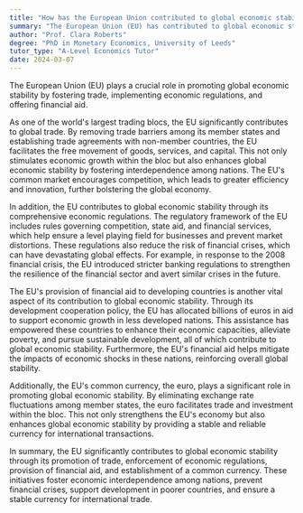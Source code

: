 ```yaml
---
title: "How has the European Union contributed to global economic stability?"
summary: "The European Union (EU) has contributed to global economic stability through promoting trade, enforcing economic regulations, and providing financial aid."
author: "Prof. Clara Roberts"
degree: "PhD in Monetary Economics, University of Leeds"
tutor_type: "A-Level Economics Tutor"
date: 2024-03-07
---
```


The European Union (EU) plays a crucial role in promoting global economic stability by fostering trade, implementing economic regulations, and offering financial aid.

As one of the world's largest trading blocs, the EU significantly contributes to global trade. By removing trade barriers among its member states and establishing trade agreements with non-member countries, the EU facilitates the free movement of goods, services, and capital. This not only stimulates economic growth within the bloc but also enhances global economic stability by fostering interdependence among nations. The EU's common market encourages competition, which leads to greater efficiency and innovation, further bolstering the global economy.

In addition, the EU contributes to global economic stability through its comprehensive economic regulations. The regulatory framework of the EU includes rules governing competition, state aid, and financial services, which help ensure a level playing field for businesses and prevent market distortions. These regulations also reduce the risk of financial crises, which can have devastating global effects. For example, in response to the 2008 financial crisis, the EU introduced stricter banking regulations to strengthen the resilience of the financial sector and avert similar crises in the future.

The EU's provision of financial aid to developing countries is another vital aspect of its contribution to global economic stability. Through its development cooperation policy, the EU has allocated billions of euros in aid to support economic growth in less developed nations. This assistance has empowered these countries to enhance their economic capacities, alleviate poverty, and pursue sustainable development, all of which contribute to global economic stability. Furthermore, the EU's financial aid helps mitigate the impacts of economic shocks in these nations, reinforcing overall global stability.

Additionally, the EU's common currency, the euro, plays a significant role in promoting global economic stability. By eliminating exchange rate fluctuations among member states, the euro facilitates trade and investment within the bloc. This not only strengthens the EU's economy but also enhances global economic stability by providing a stable and reliable currency for international transactions.

In summary, the EU significantly contributes to global economic stability through its promotion of trade, enforcement of economic regulations, provision of financial aid, and establishment of a common currency. These initiatives foster economic interdependence among nations, prevent financial crises, support development in poorer countries, and ensure a stable currency for international trade.
    